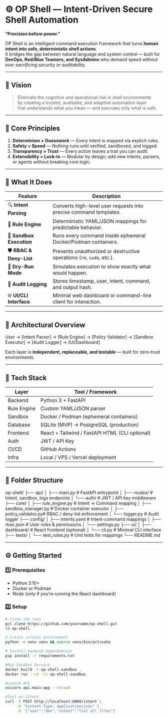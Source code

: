 # ⚙️ OP Shell — Intent-Driven Secure Shell Automation

**“Precision before power.”**

OP Shell is an intelligent command execution framework that turns **human intent into safe, deterministic shell actions**.  
It bridges the gap between natural language and system control — built for **DevOps, Red/Blue Teamers, and SysAdmins** who demand speed *without ever sacrificing security or auditability.*

---

## 🧭 Vision

> Eliminate the cognitive and operational risk in shell environments  
> by creating a trusted, auditable, and adaptive automation layer  
> that understands what you mean — and executes only what is safe.

---

## 🧩 Core Principles

1. **Determinism > Guesswork** — Every intent is mapped via explicit rules.  
2. **Safety > Speed** — Nothing runs until verified, sandboxed, and logged.  
3. **Transparency > Trust** — Every action leaves a trail you can audit.  
4. **Extensibility > Lock-in** — Modular by design; add new intents, parsers, or agents without breaking core logic.

---

## 🚀 What It Does

| Feature | Description |
|----------|-------------|
| 🔍 **Intent Parsing** | Converts high-level user requests into precise command templates. |
| 🧠 **Rule Engine** | Deterministic YAML/JSON mappings for predictable behavior. |
| 🧱 **Sandbox Execution** | Runs every command inside ephemeral Docker/Podman containers. |
| 🛡️ **RBAC & Deny-List** | Prevents unauthorized or destructive operations (`rm`, `sudo`, etc.). |
| 🧾 **Dry-Run Mode** | Simulates execution to show exactly what would happen. |
| 📜 **Audit Logging** | Stores timestamp, user, intent, command, and output hash. |
| 🌐 **UI/CLI Interface** | Minimal web dashboard or command-line client for interaction. |

---

## 🧠 Architectural Overview

User → [Intent Parser] → [Rule Engine] → [Policy Validator]
→ [Sandbox Executor] → [Audit Logger] → [UI/Dashboard]


Each layer is **independent, replaceable, and testable** — built for zero-trust environments.

---

## 🔩 Tech Stack

| Layer | Tool / Framework |
|-------|------------------|
| Backend | Python 3 + FastAPI |
| Rule Engine | Custom YAML/JSON parser |
| Sandbox | Docker / Podman (ephemeral containers) |
| Database | SQLite (MVP) → PostgreSQL (production) |
| Frontend | React + Tailwind / FastAPI HTML (CLI optional) |
| Auth | JWT / API Key |
| CI/CD | GitHub Actions |
| Infra | Local / VPS / Vercel deployment |

---

## 🧱 Folder Structure

op-shell/
├── api/
│ ├── main.py # FastAPI entrypoint
│ ├── routes/ # Intent, sandbox, logs endpoints
│ └── auth/ # JWT / API key middleware
├── core/
│ ├── rule_engine.py # Intent → Command mapping
│ ├── sandbox_manager.py # Docker container executor
│ ├── policy_validator.py# RBAC / deny-list enforcement
│ └── logger.py # Audit logger
├── config/
│ ├── intents.yaml # Intent-command mappings
│ ├── rbac.json # User roles & permissions
│ └── settings.py
├── ui/
│ ├── dashboard/ # React frontend (optional)
│ └── cli.py # Minimal CLI interface
├── tests/
│ └── test_rules.py # Unit tests for mappings
└── README.md


---

## ⚙️ Getting Started

### 1️⃣ Prerequisites
- Python 3.10+  
- Docker or Podman  
- Node (only if you’re running the React dashboard)

### 2️⃣ Setup

```bash
# Clone the repo
git clone https://github.com/yourname/op-shell.git
cd op-shell

# Create virtual environment
python -m venv venv && source venv/bin/activate

# Install backend dependencies
pip install -r requirements.txt

#Run Sandbox Service
docker build -t op-shell-sandbox .
docker run --rm -it op-shell-sandbox

#Launch API
uvicorn api.main:app --reload

#Test an Intent
curl -X POST http://localhost:8000/intent \
     -H "Content-Type: application/json" \
     -d '{"user":"dev","intent":"list all files"}'
```